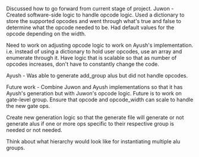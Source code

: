 Discussed how to go forward from current stage of project.
Juwon - 
Created software-side logic to handle opcode logic. Used a dictionary to store the supported opcodes and went through what's true and false to determine what the opcode needed to be. 
Had default values for the opcode depending on the width.

Need to work on adjusting opcode logic to work on Ayush's implementation. i.e. instead of using a dictionary to hold user opcodes, use an array and enumerate through it. Have logic that is scalable so that as number of opcodes increases, don't have to constantly change the code.

Ayush - 
Was able to generate add_group alus but did not handle opcodes. 

Future work -
Combine Juwon and Ayush implementations so that it has Ayush's generation but with Juwon's opcode logic. 
Future is to work on gate-level group.
Ensure that opcode and opcode_width can scale to handle the new gate ops.

Create new generation logic so that the generate file will generate or not generate alus if one or more ops specific to their respective group is needed or not needed.

Think about what hierarchy would look like for instantiating multiple alu groups.